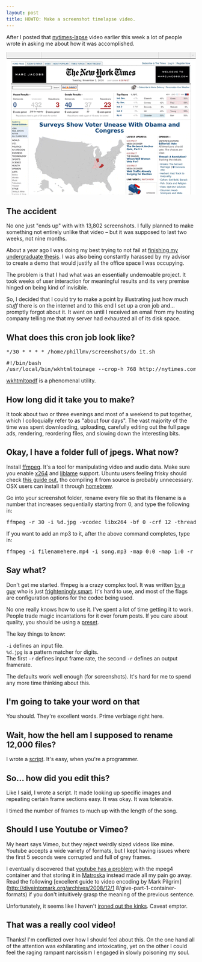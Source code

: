 ```yaml
---
layout: post
title: HOWTO: Make a screenshot timelapse video.
---
```


After I posted that [nytimes-lapse](http://okayfail.com/2011/nytimes-timelapse.html) video earlier this week a lot of people wrote in asking me about how it was accomplished.

<img src="/img/nytimes-election.gif" />

<h2>The accident</h2>
No one just "ends up" with with 13,802 screenshots. I fully planned to make something not entirely unlike that video – but it was supposed to last two weeks, not nine months.

About a year ago I was doing my best trying to not fail at [finishing my undergraduate thesis](http://okayfail.com/2011/thoughts-on-building-a-feed-reader.html). I was also being constantly harassed by my advisor to create a demo that would justify all the office space I was occupying.

The problem is that I had what was an essentially undemoable project. It took weeks of user interaction for meaningful results and its very premise hinged on being kind of invisible.

So, I decided that I could try to make a point by illustrating just how much *stuff* there is on the internet and to this end I set up a cron job and... promptly forgot about it. It went on until I received an email from my hosting company telling me that my server had exhausted all of its disk space.

<h2>What does this cron job look like?</h2>

<pre>*/30 * * * * /home/phillmv/screenshots/do_it.sh</pre>
<pre>
#!/bin/bash
/usr/local/bin/wkhtmltoimage --crop-h 768 http://nytimes.com /home/phillmv/screenshots/nytimes-`date +%Y%m%d-%H%M`.jpg
</pre>

[wkhtmltopdf](http://code.google.com/p/wkhtmltopdf/) is a phenomenal utility.

<h2>How long did it take you to make?</h2>

It took about two or three evenings and most of a weekend to put together, which I colloquially refer to as "about four days". The vast majority of the time was spent downloading, uploading, carefully editing out the full page ads, rendering, reordering files, and slowing down the interesting bits.

<h2>Okay, I have a folder full of jpegs. What now?</h2>

Install [ffmpeg](http://en.wikipedia.org/wiki/FFmpeg). It's a tool for manipulating video and audio data. Make sure you enable  [x264](http://en.wikipedia.org/wiki/X264) and [liblame](http://lame.sourceforge.net/) support. Ubuntu users feeling frisky should check [this guide out](http://ubuntuforums.org/showthread.php?t=786095), tho compiling it from source is probably unnecessary. OSX users can install it through [homebrew](http://mxcl.github.com/homebrew/).

Go into your screenshot folder, rename every file so that its filename is a number that increases sequentially starting from 0, and type the following in:

<pre>ffmpeg -r 30 -i %d.jpg -vcodec libx264 -bf 0 -crf 12 -threads 2 -an -r 30 filenamehere.mp4</pre>

If you want to add an mp3 to it, after the above command completes, type in:

<pre>ffmpeg -i filenamehere.mp4 -i song.mp3 -map 0:0 -map 1:0 -r 30 -acodec copy -vcodec copy -threads 2 filenamehere_with_sound.mkv</pre>

<h2>Say what?</h2>

Don't get me started. ffmpeg is a crazy complex tool. It was written [by a guy](http://en.wikipedia.org/wiki/Fabrice_Bellard) who is just [frighteningly smart](http://bellard.org/jslinux/). It's hard to use, and most of the flags are configuration options for the codec being used. 

No one really knows how to use it. I've spent a lot of time getting it to work. People trade magic incantations for it over forum posts. If you care about quality, you should be using a [preset](http://juliensimon.blogspot.com/2009/01/howto-ffmpeg-x264-presets.html).

The key things to know: 

`-i` defines an input file.<br/>
`%d.jpg` is a pattern matcher for digits.<br/>
The first `-r` defines input frame rate, the second `-r` defines an output framerate. 

The defaults work well enough (for screenshots). It's hard for me to spend any more time thinking about this.

<h2>I'm going to take your word on that</h2>

You should. They're excellent words. Prime verbiage right here.

<h2>Wait, how the hell am I supposed to rename 12,000 files?</h2>

I wrote a [script](https://gist.github.com/1089931). It's easy, when you're a programmer.

<h2>So... how did you edit this?</h2>

Like I said, I wrote a script. It made looking up specific images and repeating certain frame sections easy. It was okay. It was tolerable.

I timed the number of frames to much up with the length of the song.

<h2>Should I use Youtube or Vimeo?</h2>

My heart says Vimeo, but they reject weirdly sized videos like mine. Youtube accepts a wide variety of formats, but I kept having issues where the first 5 seconds were corrupted and full of grey frames.

I eventually discovered that [youtube has a problem](http://forums.creativecow.net/thread/291/423) with the mpeg4 container and that storing it in [Matroska](http://en.wikipedia.org/wiki/Matroska) instead made all my pain go away. Read the following [excellent guide to video encoding by Mark Pilgrim](http://diveintomark.org/archives/2008/12/1 8/give-part-1-container-formats) if you don't intuitively grasp the meaning of the previous sentence.

Unfortunately, it seems like I haven't [ironed out the kinks](https://twitter.com/#!/chrisarchitect/status/93418084479668224). Caveat emptor.

<h2>That was a really cool video!</h2>

Thanks! I'm conflicted over how I should feel about this. On the one hand all of the attention was exhilarating and intoxicating, yet on the other I could feel the raging rampant narcissism I engaged in slowly poisoning my soul.

